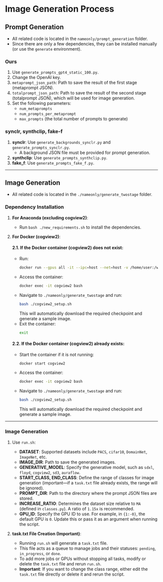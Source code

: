 # Image Generation Process

## Prompt Generation
- All related code is located in the `nameonly/prompt_generation` folder.
- Since there are only a few dependencies, they can be installed manually (or use the `generate` environment).

### Ours
1. Use `generate_prompts_gpt4_static_100.py`.
2. Change the OpenAI key.
3. `metaprompt_json_path`: Path to save the result of the first stage (metaprompt JSON).
4. `totalprompt_json_path`: Path to save the result of the second stage (totalprompt JSON), which will be used for image generation.
5. Set the following parameters:
   - `num_metaprompts`
   - `num_prompts_per_metaprompt`
   - `max_prompts` (the total number of prompts to generate)

### synclr, synthclip, fake-f
1. **synclr**: Use `generate_backgrounds_synclr.py` and `generate_prompts_synclr.py`.
   - A background JSON file must be provided for prompt generation.
2. **synthclip**: Use `generate_prompts_synthclip.py`.
3. **fake_f**: Use `generate_prompts_fake_f.py`.

---

## Image Generation
- All related code is located in the `./nameonly/generate_twostage` folder.

### Dependency Installation
1. **For Anaconda (excluding cogview2)**:
   - Run `bash ./new_requirements.sh` to install the dependencies.

2. **For Docker (cogview2)**:
   #### 2.1. If the Docker container (cogview2) does not exist:
   - Run:
     ```bash
     docker run --gpus all -it --ipc=host --net=host -v /home/user:/workspace --name cogview2 pytorch/pytorch:1.13.1-cuda11.6-cudnn8-devel
     ```
   - Access the container:
     ```bash
     docker exec -it cogview2 bash
     ```
   - Navigate to `./nameonly/generate_twostage` and run:
     ```bash
     bash ./cogview2_setup.sh
     ```
     This will automatically download the required checkpoint and generate a sample image.
   - Exit the container:
     ```bash
     exit
     ```

   #### 2.2. If the Docker container (cogview2) already exists:
   - Start the container if it is not running:
     ```bash
     docker start cogview2
     ```
   - Access the container:
     ```bash
     docker exec -it cogview2 bash
     ```
   - Navigate to `./nameonly/generate_twostage` and run:
     ```bash
     bash ./cogview2_setup.sh
     ```
     This will automatically download the required checkpoint and generate a sample image.

---

### Image Generation
1. Use `run.sh`:
   - **DATASET**: Supported datasets include `PACS`, `cifar10`, `DomainNet`, `ImageNet`, etc.
   - **IMAGE_DIR**: Path to save the generated images.
   - **GENERATIVE_MODEL**: Specify the generative model, such as `sdxl`, `floyd`, `cogview2`, `sd3`, `auraflow`.
   - **START_CLASS, END_CLASS**: Define the range of classes for image generation (important—if a `task.txt` file already exists, the range will be ignored).
   - **PROMPT_DIR**: Path to the directory where the prompt JSON files are stored.
   - **INCREASE_RATIO**: Determines the dataset size relative to `MA` (defined in `classes.py`). A ratio of `1.15x` is recommended.
   - **GPU_ID**: Specify the GPU ID to use. For example, in `{1:-0}`, the default GPU is `0`. Update this or pass it as an argument when running the script.

2. **task.txt File Creation (Important)**:
   - Running `run.sh` will generate a `task.txt` file.
   - This file acts as a queue to manage jobs and their statuses: `pending`, `in_progress`, or `done`.
   - To add more jobs or GPUs without stopping all tasks, modify or delete the `task.txt` file and rerun `run.sh`.
   - **Important**: If you want to change the class range, either edit the `task.txt` file directly or delete it and rerun the script.
